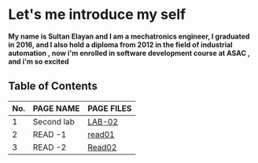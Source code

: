 # Let's me introduce my self 
**My name is Sultan Elayan and I am a mechatronics engineer, I graduated in 2016, and I also hold a diploma from 2012 in the field of industrial automation , now i'm enrolled in software development course at ASAC , and i'm so excited**

## Table of Contents

No. | PAGE NAME | PAGE FILES
----|-----------|-----
1|Second lab|[LAB-02](LAB-02.md)
2|READ -1|[read01](read01.md)
3|READ -2|[Read02](Read02.md)